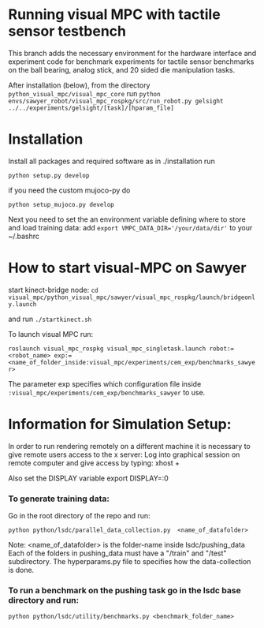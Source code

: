 # Running visual MPC with tactile sensor testbench

This branch adds the necessary environment for the hardware interface and experiment code for benchmark experiments for tactile sensor benchmarks on the ball bearing, analog stick, and 20 sided die manipulation tasks.

After installation (below), from the directory ` python_visual_mpc/visual_mpc_core` run 
```python envs/sawyer_robot/visual_mpc_rospkg/src/run_robot.py gelsight ../../experiments/gelsight/[task]/[hparam_file] ```

# Installation

Install all packages and required software as in ./installation
run

```python setup.py develop```

if you need the custom mujoco-py do

```python setup_mujoco.py develop```

Next you need to set the an environment variable defining where to store and load training data:
add ```export VMPC_DATA_DIR='/your/data/dir'``` to your ~/.bashrc

# How to start visual-MPC on Sawyer
start kinect-bridge node:
```cd visual_mpc/python_visual_mpc/sawyer/visual_mpc_rospkg/launch/bridgeonly.launch```

and run
```./startkinect.sh```

To launch visual MPC run:

```roslaunch visual_mpc_rospkg visual_mpc_singletask.launch robot:=<robot_name> exp:=<name_of_folder_inside:visual_mpc/experiments/cem_exp/benchmarks_sawyer>```

The parameter exp specifies which configuration file inside ```:visual_mpc/experiments/cem_exp/benchmarks_sawyer```  to use.

# Information for Simulation Setup:

In order to run rendering remotely on a different machine it is necessary to give remote users access to the x server:
Log into graphical session on remote computer and give access by typing:
xhost +

Also set the DISPLAY variable
export DISPLAY=:0

### To generate training data:
Go in the root directory of the repo and run:

```python python/lsdc/parallel_data_collection.py  <name_of_datafolder>```

Note: <name_of_datafolder> is the folder-name inside lsdc/pushing_data
Each of the folders in pushing_data must have a "/train" and "/test" subdirectory.
The hyperparams.py file to specifies how the data-collection is done.


### To run a benchmark on the pushing task go in the lsdc base directory and run:
```python python/lsdc/utility/benchmarks.py <benchmark_folder_name>```



